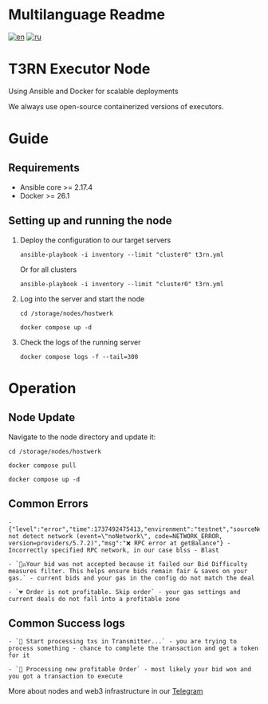 # Multilanguage Readme

[![en](https://img.shields.io/badge/lang-en-blue.svg)](https://github.com/Hostwerk-Labs/t3rn-node/blob/main/Readme-EN.md)
[![ru](https://img.shields.io/badge/lang-ru-red.svg)](https://github.com/Hostwerk-Labs/t3rn-node/blob/main/Readme.md)

# T3RN Executor Node

Using Ansible and Docker for scalable deployments

We always use open-source containerized versions of executors.

# Guide

## Requirements

- Ansible core >= 2.17.4
- Docker >= 26.1

## Setting up and running the node

1. Deploy the configuration to our target servers

   `ansible-playbook -i inventory --limit "cluster0" t3rn.yml`

   Or for all clusters

   `ansible-playbook -i inventory --limit "cluster0" t3rn.yml`

2. Log into the server and start the node

   `cd /storage/nodes/hostwerk`

   `docker compose up -d`

3. Check the logs of the running server

   `docker compose logs -f --tail=300`

# Operation

## Node Update

Navigate to the node directory and update it:

`cd /storage/nodes/hostwerk`

`docker compose pull`

`docker compose up -d`

## Common Errors

    - {"level":"error","time":1737492475413,"environment":"testnet","sourceNetwork":"blss","address":"0x9c5eE6A43e9823D95518cCBDe598D4C7feae3228","code":"NETWORK_ERROR","error":"could not detect network (event=\"noNetwork\", code=NETWORK_ERROR, version=providers/5.7.2)","msg":"❌ RPC error at getBalance"} - Incorrectly specified RPC network, in our case blss - Blast

    - `👨‍⚖️Your bid was not accepted because it failed our Bid Difficulty measures filter. This helps ensure bids remain fair & saves on your gas.` - current bids and your gas in the config do not match the deal

    - `💔 Order is not profitable. Skip order` - your gas settings and current deals do not fall into a profitable zone

## Common Success logs

    - `🥊 Start processing txs in Transmitter...` - you are trying to process something - chance to complete the transaction and get a token for it

    - `🧡 Processing new profitable Order` - most likely your bid won and you got a transaction to execute

More about nodes and web3 infrastructure in our [Telegram](https://t.me/+irchepr8HtllZWIy)
